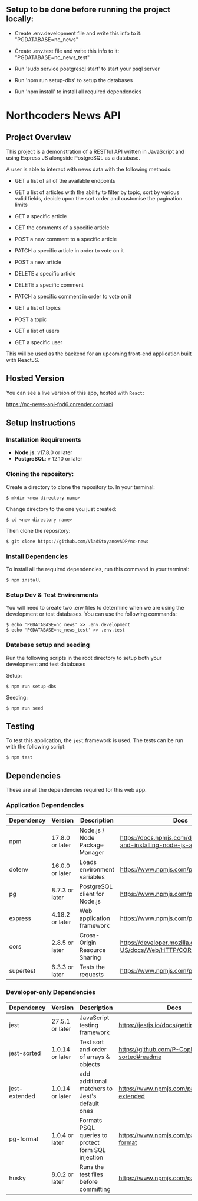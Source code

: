 ## Setup to be done before running the project locally:

* Create .env.development file and write this info to it: "PGDATABASE=nc_news"

* Create .env.test file and write this info to it: "PGDATABASE=nc_news_test"

* Run 'sudo service postgresql start' to start your psql server

* Run 'npm run setup-dbs' to setup the databases

* Run 'npm install' to install all required dependencies

# Northcoders News API

## Project Overview

This project is a demonstration of a RESTful API written in JavaScript and using Express JS alongside PostgreSQL as a database.

A user is able to interact with news data with the following methods:

* GET a list of all of the available endpoints

* GET a list of articles with the ability to filter by topic, sort by various valid fields, decide upon the sort order and customise the pagination limits
* GET a specific article
* GET the comments of a specific article
* POST a new comment to a specific article
* PATCH a specific article in order to vote on it
* POST a new article
* DELETE a specific article

* DELETE a specific comment
* PATCH a specific comment in order to vote on it

* GET a list of topics
* POST a topic

* GET a list of users
* GET a specific user

This will be used as the backend for an upcoming front-end application built with ReactJS.

## Hosted Version

You can see a live version of this app, hosted with `React`:

https://nc-news-api-fpd6.onrender.com/api

## Setup Instructions

### Installation Requirements

-   **Node.js**: v17.8.0 or later
-   **PostgreSQL**: v 12.10 or later

### Cloning the repository:

Create a directory to clone the repository to. In your terminal:

```
$ mkdir <new directory name>
```

Change directory to the one you just created:

```
$ cd <new directory name>
```

Then clone the repository:

```
$ git clone https://github.com/VladStoyanovADP/nc-news
```

### Install Dependencies

To install all the required dependencies, run this command in your terminal:

```
$ npm install
```

### Setup Dev & Test Environments

You will need to create two .env files to determine when we are using the development or test databases. You can use the following commands:

```
$ echo 'PGDATABASE=nc_news' >> .env.development
$ echo 'PGDATABASE=nc_news_test' >> .env.test
```

### Database setup and seeding

Run the following scripts in the root directory to setup both your development and test databases

Setup:

```
$ npm run setup-dbs
```

Seeding:

```
$ npm run seed
```

## Testing

To test this application, the `jest` framework is used. The tests can be run with the following script:

```
$ npm test
```

## Dependencies

These are all the dependencies required for this web app.

### Application Dependencies

| Dependency | Version         | Description                        | Docs                                                              |
| ---------- | --------------- | ---------------------------------- | ----------------------------------------------------------------- |
| npm        | 17.8.0 or later | Node.js / Node Package Manager     | https://docs.npmjs.com/downloading-and-installing-node-js-and-npm |
| dotenv     | 16.0.0 or later | Loads environment variables        | https://www.npmjs.com/package/dotenv                              |
| pg         | 8.7.3  or later | PostgreSQL client for Node.js      | https://www.npmjs.com/package/pg                                  |
| express    | 4.18.2 or later | Web application framework          | https://www.npmjs.com/package/express                             |
| cors       | 2.8.5  or later | Cross-Origin Resource Sharing      | https://developer.mozilla.org/en-US/docs/Web/HTTP/CORS            |
| supertest  | 6.3.3  or later | Tests the requests                 | https://www.npmjs.com/package/supertest                           |

### Developer-only Dependencies

| Dependency    | Version          | Description                                        | Docs                                           |
| ------------- | ---------------- | -------------------------------------------------- | ---------------------------------------------- |
| jest          | 27.5.1 or later  | JavaScript testing framework                       | https://jestjs.io/docs/getting-started         |
| jest-sorted   | 1.0.14 or later  | Test sort and order of arrays & objects            | https://github.com/P-Copley/jest-sorted#readme |
| jest-extended | 1.0.14 or later  | add additional matchers to Jest's default ones     | https://www.npmjs.com/package/jest-extended    |
| pg-format     | 1.0.4  or later  | Formats PSQL queries to protect form SQL injection | https://www.npmjs.com/package/pg-format        |
| husky         | 8.0.2  or later  | Runs the test files before committing              | https://www.npmjs.com/package/husky            |

